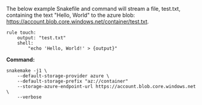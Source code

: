 The below example Snakefile and command will stream a file, test.txt, containing the text "Hello, World" to the azure blob: https://account.blob.core.windows.net/container/test.txt.

```Snakefile
rule touch:
    output: "test.txt"
    shell:
        "echo 'Hello, World!' > {output}"
```

**Command:**

```
snakemake -j1 \
    --default-storage-provider azure \
    --default-storage-prefix "az://container"
    --storage-azure-endpoint-url https://account.blob.core.windows.net \
    --verbose
```